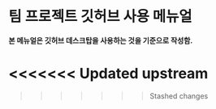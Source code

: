 # 팀 프로젝트 깃허브 사용 메뉴얼

**본 메뉴얼은 깃허브 데스크탑을 사용하는 것을 기준으로 작성함.**

<<<<<<< Updated upstream
=======

>>>>>>> Stashed changes
